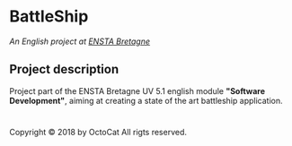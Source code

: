 # BattleShip
*An English project at [ENSTA Bretagne](http://www.ensta-bretagne.fr/)*

## Project description
Project part of the ENSTA Bretagne UV 5.1 english module **"Software Development"**, aiming at creating a state of the art battleship application.


#
Copyright © 2018 by OctoCat
All rigts reserved.
